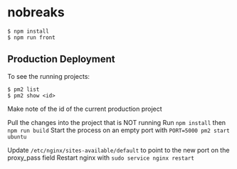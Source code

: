 # nobreaks

```
$ npm install
$ npm run front
```


## Production Deployment

To see the running projects:
```
$ pm2 list
$ pm2 show <id>
```

Make note of the id of the current production project

Pull the changes into the project that is NOT running
Run `npm install` then `npm run build`
Start the process on an empty port with `PORT=5000 pm2 start ubuntu`


Update `/etc/nginx/sites-available/default` to point to the new port on the proxy_pass field
Restart nginx with `sudo service nginx restart`
